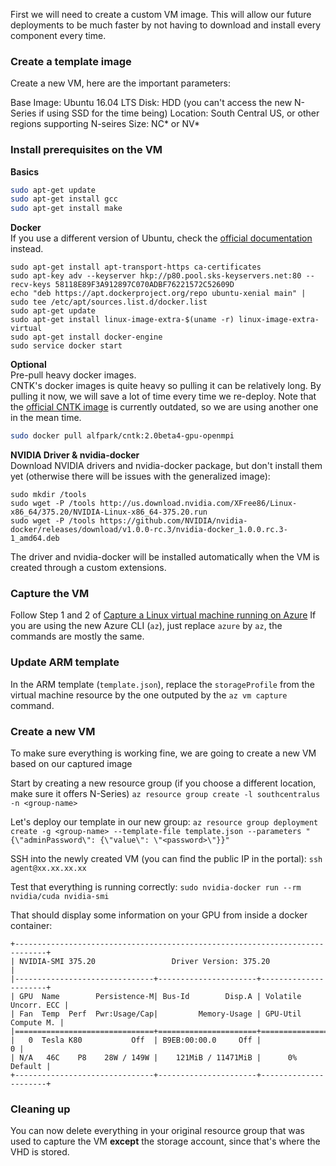 First we will need to create a custom VM image. This will allow our future deployments to be much faster by not having to download and install every component every time.

### Create a template image
Create a new VM, here are the important parameters:

Base Image: Ubuntu 16.04 LTS
Disk: HDD (you can't access the new N-Series if using SSD for the time being)
Location: South Central US, or other regions supporting N-seires
Size: NC* or NV*

### Install prerequisites on the VM

__Basics__
```bash
sudo apt-get update
sudo apt-get install gcc
sudo apt-get install make
``` 

__Docker__  
If you use a different version of Ubuntu, check the [official documentation](https://docs.docker.com/engine/installation/) instead.
```
sudo apt-get install apt-transport-https ca-certificates
sudo apt-key adv --keyserver hkp://p80.pool.sks-keyservers.net:80 --recv-keys 58118E89F3A912897C070ADBF76221572C52609D
echo "deb https://apt.dockerproject.org/repo ubuntu-xenial main" | sudo tee /etc/apt/sources.list.d/docker.list
sudo apt-get update
sudo apt-get install linux-image-extra-$(uname -r) linux-image-extra-virtual
sudo apt-get install docker-engine
sudo service docker start
```

__Optional__  
Pre-pull heavy docker images.  
CNTK's docker images is quite heavy so pulling it can be relatively long. By pulling it now, we will save a lot of time every time we re-deploy.
Note that the [official CNTK image](https://hub.docker.com/r/microsoft/cntk/tags/) is currently outdated, so we are using another one in the mean time.
```bash
sudo docker pull alfpark/cntk:2.0beta4-gpu-openmpi
```
__NVIDIA Driver & nvidia-docker__  
Download NVIDIA drivers and nvidia-docker package, but don't install them yet (otherwise there will be issues with the generalized image):
```
sudo mkdir /tools
sudo wget -P /tools http://us.download.nvidia.com/XFree86/Linux-x86_64/375.20/NVIDIA-Linux-x86_64-375.20.run
sudo wget -P /tools https://github.com/NVIDIA/nvidia-docker/releases/download/v1.0.0-rc.3/nvidia-docker_1.0.0.rc.3-1_amd64.deb
```

The driver and nvidia-docker will be installed automatically when the VM is created through a custom extensions.

### Capture the VM

Follow Step 1 and 2 of [Capture a Linux virtual machine running on Azure](https://docs.microsoft.com/en-us/azure/virtual-machines/virtual-machines-linux-capture-image?toc=%2fazure%2fvirtual-machines%2flinux%2ftoc.json)
If you are using the new Azure CLI (`az`), just replace `azure` by `az`, the commands are mostly the same.

### Update ARM template

In the ARM template (`template.json`), replace the `storageProfile` from the virtual machine resource by the one outputed by the `az vm capture` command.


### Create a new VM

To make sure everything is working fine, we are going to create a new VM based on our captured image

Start by creating a new resource group (if you choose a different location, make sure it offers N-Series)
`az resource group create -l southcentralus -n <group-name>`

Let's deploy our template in our new group:
`az resource group deployment create -g <group-name> --template-file template.json --parameters "{\"adminPassword\": {\"value\": \"<password>\"}}"`

SSH into the newly created VM (you can find the public IP in the portal):
`ssh agent@xx.xx.xx.xx`

Test that everything is running correctly:
`sudo nvidia-docker run --rm nvidia/cuda nvidia-smi`

That should display some information on your GPU from inside a docker container:
```
+-----------------------------------------------------------------------------+
| NVIDIA-SMI 375.20                 Driver Version: 375.20                    |
|-------------------------------+----------------------+----------------------+
| GPU  Name        Persistence-M| Bus-Id        Disp.A | Volatile Uncorr. ECC |
| Fan  Temp  Perf  Pwr:Usage/Cap|         Memory-Usage | GPU-Util  Compute M. |
|===============================+======================+======================|
|   0  Tesla K80           Off  | B9EB:00:00.0     Off |                    0 |
| N/A   46C    P8    28W / 149W |    121MiB / 11471MiB |      0%      Default |
+-------------------------------+----------------------+----------------------+
```


### Cleaning up
You can now delete everything in your original resource group that was used to capture the VM **except** the storage account, since that's where the VHD is stored.
